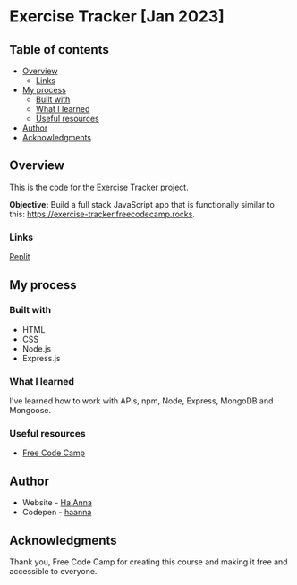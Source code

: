 # Exercise Tracker [Jan 2023]

## Table of contents

- [Overview](#overview)
  - [Links](#links)
- [My process](#my-process)
  - [Built with](#built-with)
  - [What I learned](#what-i-learned)
  - [Useful resources](#useful-resources)
- [Author](#author)
- [Acknowledgments](#acknowledgments)

## Overview

This is the code for the Exercise Tracker project. 

**Objective:** Build a full stack JavaScript app that is functionally similar to this: https://exercise-tracker.freecodecamp.rocks.  


### Links

[Replit](https://replit.com/@its-haanna/project-exercisetracker?v=1)

## My process

### Built with

- HTML
- CSS
- Node.js
- Express.js

### What I learned

I've learned how to work with APIs, npm, Node, Express, MongoDB and Mongoose.

### Useful resources

- [Free Code Camp](https://www.freecodecamp.org/learn)

## Author

- Website - [Ha Anna](https://haanna.com)
- Codepen - [haanna](https://codepen.io/haanna)

## Acknowledgments

Thank you, Free Code Camp for creating this course and making it free and accessible to everyone.
